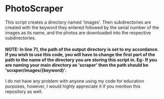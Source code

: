 # PhotoScraper

This script creates a directory named 'images'.
Then subdirectories are created with the keyword they entered followed by the serial number of the images as its name, and the photos are downloaded into the respective subdirectories.


#### NOTE: In line 71, the path of the output directory is set to my accordance. If you wish to use this code, you will have to change the first part of the path to the name of the directory you are storing this script in. Eg- If you are naming your main directory as 'scraper' then the path should be 'scraper/images/{keyword}'.

I do not have any problem with anyone using my code for education purposes, however, I would highly appreciate it if you mention this repository as well.
